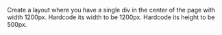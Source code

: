 Create a layout where you have a single div in the center of the page with width 1200px.
Hardcode its width to be 1200px.
Hardcode its height to be 500px.
